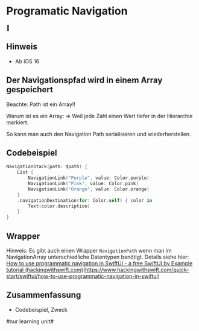 # Programatic Navigation 
🧭

## Hinweis

- Ab iOS 16

## Der Navigationspfad wird in einem Array gespeichert

Beachte: Path ist ein Array!!

Warum ist es ein Array: =\> Weil jede Zahl einen Wert tiefer in der Hierarchie markiert.

So kann man auch den Navigation Path serialisieren und wiederherstellen. 


## Codebeispiel

```swift
NavigationStack(path: $path) {
    List {
        NavigationLink("Purple", value: Color.purple)
        NavigationLink("Pink", value: Color.pink)
        NavigationLink("Orange", value: Color.orange)
    }
    .navigationDestination(for: Color.self) { color in
        Text(color.description)
    }
}
```


## Wrapper

Hinweis: Es gibt auch einen Wrapper `NavigationPath` wenn man im NavigationArray unterschiedliche Datentypen benötigt. Details siehe hier: [How to use programmatic navigation in SwiftUI - a free SwiftUI by Example tutorial (hackingwithswift.com)]()(https://www.hackingwithswift.com/quick-start/swiftui/how-to-use-programmatic-navigation-in-swiftui)

## Zusammenfassung
- Codebeispiel, Zweck





#nur learning unit#